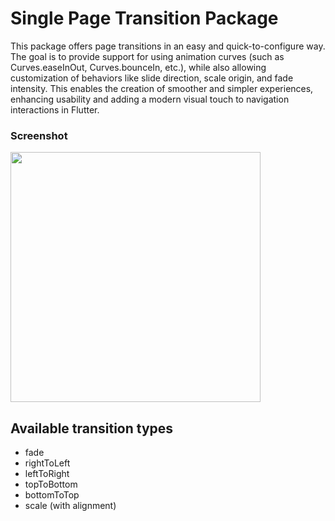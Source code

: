 # Single Page Transition Package
This package offers page transitions in an easy and quick-to-configure way. The goal is to provide support for using animation curves (such as Curves.easeInOut, Curves.bounceIn, etc.), while also allowing customization of behaviors like slide direction, scale origin, and fade intensity. This enables the creation of smoother and simpler experiences, enhancing usability and adding a modern visual touch to navigation interactions in Flutter.

### Screenshot
<img src="https://leonardopinho.com/simple_page_transition/plugin_transitions.gif" height="400em" />


## Available transition types
- fade
- rightToLeft
- leftToRight
- topToBottom
- bottomToTop
- scale (with alignment)

